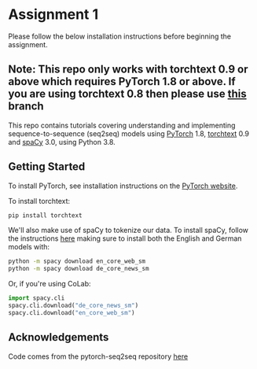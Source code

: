 # Assignment 1

Please follow the below installation instructions before beginning the assignment.


## Note: This repo only works with torchtext 0.9 or above which requires PyTorch 1.8 or above. If you are using torchtext 0.8 then please use [this](https://github.com/bentrevett/pytorch-seq2seq/tree/torchtext08) branch

This repo contains tutorials covering understanding and implementing sequence-to-sequence (seq2seq) models using [PyTorch](https://github.com/pytorch/pytorch) 1.8, [torchtext](https://github.com/pytorch/text) 0.9 and [spaCy](https://spacy.io/) 3.0,  using Python 3.8.


## Getting Started

To install PyTorch, see installation instructions on the [PyTorch website](pytorch.org).

To install torchtext:

``` bash
pip install torchtext
```

We'll also make use of spaCy to tokenize our data. To install spaCy, follow the instructions [here](https://spacy.io/usage/) making sure to install both the English and German models with:

``` bash
python -m spacy download en_core_web_sm
python -m spacy download de_core_news_sm
```

Or, if you're using CoLab:

``` python
import spacy.cli
spacy.cli.download("de_core_news_sm")
spacy.cli.download("en_core_web_sm")
```


## Acknowledgements

Code comes from the pytorch-seq2seq repository [here](https://github.com/bentrevett/pytorch-seq2seq)
    
